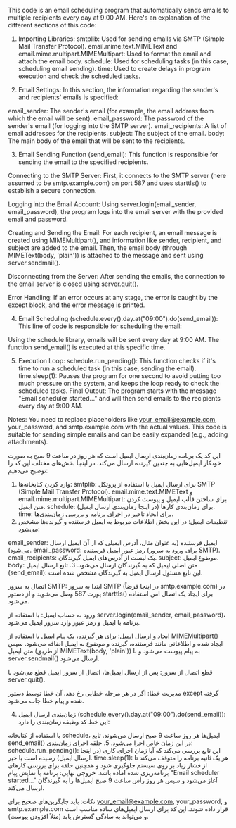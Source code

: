 This code is an email scheduling program that automatically sends emails to multiple recipients every day at 9:00 AM. Here's an explanation of the different sections of this code:

1. Importing Libraries:
smtplib: Used for sending emails via SMTP (Simple Mail Transfer Protocol).
email.mime.text.MIMEText and email.mime.multipart.MIMEMultipart: Used to format the email and attach the email body.
schedule: Used for scheduling tasks (in this case, scheduling email sending).
time: Used to create delays in program execution and check the scheduled tasks.



2. Email Settings:
In this section, the information regarding the sender's and recipients' emails is specified:

email_sender: The sender's email (for example, the email address from which the email will be sent).
email_password: The password of the sender's email (for logging into the SMTP server).
email_recipients: A list of email addresses for the recipients.
subject: The subject of the email.
body: The main body of the email that will be sent to the recipients.



3. Email Sending Function (send_email):
This function is responsible for sending the email to the specified recipients.

Connecting to the SMTP Server: First, it connects to the SMTP server (here assumed to be smtp.example.com) on port 587 and uses starttls() to establish a secure connection.

Logging into the Email Account: Using server.login(email_sender, email_password), the program logs into the email server with the provided email and password.

Creating and Sending the Email: For each recipient, an email message is created using MIMEMultipart(), and information like sender, recipient, and subject are added to the email. Then, the email body (through MIMEText(body, 'plain')) is attached to the message and sent using server.sendmail().

Disconnecting from the Server: After sending the emails, the connection to the email server is closed using server.quit().

Error Handling: If an error occurs at any stage, the error is caught by the except block, and the error message is printed.



4. Email Scheduling (schedule.every().day.at("09:00").do(send_email)):
This line of code is responsible for scheduling the email:

Using the schedule library, emails will be sent every day at 9:00 AM. The function send_email() is executed at this specific time.


5. Execution Loop:
schedule.run_pending(): This function checks if it's time to run a scheduled task (in this case, sending the email).
time.sleep(1): Pauses the program for one second to avoid putting too much pressure on the system, and keeps the loop ready to check the scheduled tasks.
Final Output:
The program starts with the message "Email scheduler started..." and will then send emails to the recipients every day at 9:00 AM.

Notes:
You need to replace placeholders like your_email@example.com, your_password, and smtp.example.com with the actual values.
This code is suitable for sending simple emails and can be easily expanded (e.g., adding attachments).


این کد یک برنامه زمان‌بندی ارسال ایمیل است که هر روز در ساعت 9 صبح به صورت خودکار ایمیل‌هایی به چندین گیرنده ارسال می‌کند. در اینجا بخش‌های مختلف این کد را توضیح می‌دهیم:

1. وارد کردن کتابخانه‌ها:
smtplib: برای ارسال ایمیل با استفاده از پروتکل SMTP (Simple Mail Transfer Protocol).
email.mime.text.MIMEText و email.mime.multipart.MIMEMultipart: برای ساختن قالب ایمیل و پیوست کردن متن ایمیل.
schedule: برای زمان‌بندی کارها (در اینجا زمان‌بندی ارسال ایمیل).
time: برای ایجاد تاخیر در اجرای برنامه و بررسی زمان‌بندی‌ها.
2. تنظیمات ایمیل:
در این بخش اطلاعات مربوط به ایمیل فرستنده و گیرنده‌ها مشخص می‌شود:

email_sender: ایمیل فرستنده (به عنوان مثال، آدرس ایمیلی که از آن ایمیل ارسال می‌شود).
email_password: رمز عبور ایمیل فرستنده (برای ورود به سرور SMTP).
email_recipients: یک لیست از آدرس‌های ایمیل گیرندگان.
subject: موضوع ایمیل.
body: متن اصلی ایمیل که به گیرندگان ارسال می‌شود.
3. تابع ارسال ایمیل (send_email):
این تابع مسئول ارسال ایمیل به گیرندگان مشخص شده است.

اتصال به سرور SMTP: ابتدا به سرور SMTP (در اینجا فرضاً smtp.example.com) در پورت 587 وصل می‌شوید و از دستور starttls() برای ایجاد یک اتصال امن استفاده می‌شود.

ورود به حساب ایمیل: با استفاده از server.login(email_sender, email_password)، برنامه با ایمیل و رمز عبور وارد سرور ایمیل می‌شود.

ایجاد و ارسال ایمیل: برای هر گیرنده، یک پیام ایمیل با استفاده از MIMEMultipart() ایجاد شده و اطلاعاتی مانند فرستنده، گیرنده و موضوع به ایمیل اضافه می‌شود. سپس متن ایمیل (از طریق MIMEText(body, 'plain')) به پیام پیوست می‌شود و با server.sendmail() ارسال می‌شود.

قطع اتصال از سرور: پس از ارسال ایمیل‌ها، اتصال از سرور ایمیل قطع می‌شود با server.quit().

مدیریت خطا: اگر در هر مرحله خطایی رخ دهد، آن خطا توسط دستور except گرفته شده و پیام خطا چاپ می‌شود.

4. زمان‌بندی ارسال ایمیل (schedule.every().day.at("09:00").do(send_email)):
این خط کد وظیفه زمان‌بندی را دارد:

با استفاده از کتابخانه schedule، ایمیل‌ها هر روز ساعت 9 صبح ارسال می‌شوند. تابع send_email() در این زمان خاص اجرا می‌شود.
5. حلقه اجرای زمان‌بندی:
schedule.run_pending(): این تابع بررسی می‌کند که آیا زمان اجرای کاری (در اینجا ارسال ایمیل) رسیده است یا خیر.
time.sleep(1): هر یک ثانیه برنامه را متوقف می‌کند تا از فشار زیاد بر روی سیستم جلوگیری شود و همچنین حلقه برای بررسی کارهای برنامه‌ریزی شده آماده باشد.
خروجی نهایی:
برنامه با نمایش پیام "Email scheduler started..." آغاز می‌شود و سپس هر روز رأس ساعت 9 صبح ایمیل‌ها را به گیرندگان ارسال می‌کند.

نکات:
باید جایگزین‌های صحیح برای your_email@example.com, your_password, و smtp.example.com قرار داده شوند.
این کد برای ارسال ایمیل‌های ساده مناسب است و می‌تواند به سادگی گسترش یابد (مثلاً افزودن پیوست).






